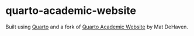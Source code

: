 # quarto-academic-website

Built using [Quarto](https://quarto.org) and a fork of [Quarto Academic Website](https://github.com/matdehaven/quarto-academic-website) by Mat DeHaven.